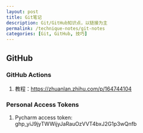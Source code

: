 ```yaml
---
layout: post
title: Git笔记
description: Git/GitHub知识点，以链接为主
permalink: /technique-notes/git-notes
categories: [Git, GitHub, 技巧]
---
```


## GitHub

### GitHub Actions

1. 教程：<https://zhuanlan.zhihu.com/p/164744104>

### Personal Access Tokens

1. Pycharm access token: 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

